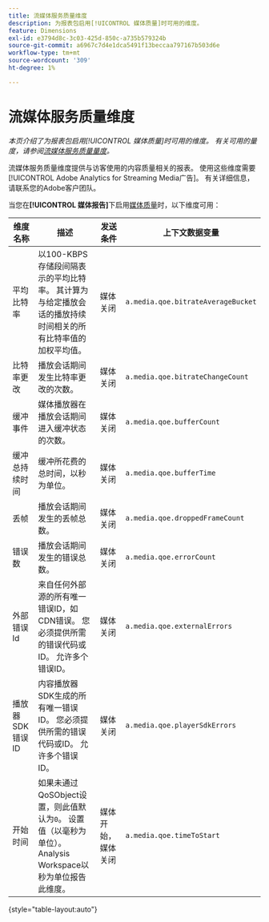 ```yaml
---
title: 流媒体服务质量维度
description: 为报表包启用[!UICONTROL 媒体质量]时可用的维度。
feature: Dimensions
exl-id: e3794d8c-3c03-425d-850c-a735b579324b
source-git-commit: a6967c7d4e1dca5491f13beccaa797167b503d6e
workflow-type: tm+mt
source-wordcount: '309'
ht-degree: 1%

---
```


# 流媒体服务质量维度

*本页介绍了为报表包启用[!UICONTROL 媒体质量]时可用的维度。 有关可用的量度，请参阅[流媒体服务质量量度](../metrics/sm-quality.md)。*

流媒体服务质量维度提供与访客使用的内容质量相关的报表。 使用这些维度需要[!UICONTROL Adobe Analytics for Streaming Media广告]。 有关详细信息，请联系您的Adobe客户团队。

当您在&#x200B;**[!UICONTROL 媒体报告]**&#x200B;下启用[媒体质量](/help/admin/tools/manage-rs/edit-settings/media-management.md)时，以下维度可用：

| 维度名称 | 描述 | 发送条件 | 上下文数据变量 |
| --- | --- | --- | --- |
| 平均比特率 | 以100-KBPS存储段间隔表示的平均比特率。 其计算为与给定播放会话的播放持续时间相关的所有比特率值的加权平均值。 | 媒体关闭 | `a.media.qoe.bitrateAverageBucket` |
| 比特率更改 | 播放会话期间发生比特率更改的次数。 | 媒体关闭 | `a.media.qoe.bitrateChangeCount` |
| 缓冲事件 | 媒体播放器在播放会话期间进入缓冲状态的次数。 | 媒体关闭 | `a.media.qoe.bufferCount` |
| 缓冲总持续时间 | 缓冲所花费的总时间，以秒为单位。 | 媒体关闭 | `a.media.qoe.bufferTime` |
| 丢帧 | 播放会话期间发生的丢帧总数。 | 媒体关闭 | `a.media.qoe.droppedFrameCount` |
| 错误数 | 播放会话期间发生的错误总数。 | 媒体关闭 | `a.media.qoe.errorCount` |
| 外部错误Id | 来自任何外部源的所有唯一错误ID，如CDN错误。 您必须提供所需的错误代码或ID。 允许多个错误ID。 | 媒体关闭 | `a.media.qoe.externalErrors` |
| 播放器SDK错误ID | 内容播放器SDK生成的所有唯一错误ID。 您必须提供所需的错误代码或ID。 允许多个错误ID。 | 媒体关闭 | `a.media.qoe.playerSdkErrors` |
| 开始时间 | 如果未通过QoSObject设置，则此值默认为`0`。 设置值（以毫秒为单位）。 Analysis Workspace以秒为单位报告此维度。 | 媒体开始，媒体关闭 | `a.media.qoe.timeToStart` |

{style="table-layout:auto"}

